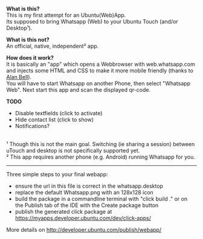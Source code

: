 **What is this?**<br />
This is my first attempt for an Ubuntu(Web)App.<br />
Its supposed to bring Whatsapp (Web) to your Ubuntu Touch (and/or Desktop¹).

**What is this not?**<br />
An official, native, independent² app.

**How does it work?**<br />
It is basically an "app" which opens a Webbrowser with web.whatsapp.com and injects some HTML and CSS to make it more mobile friendly (thanks to <a href='https://lists.launchpad.net/ubuntu-phone/msg12024.html'>Alan Bell</a>).<br />
You will have to start Whatsapp on another Phone, then select "Whatsapp Web". Next start this app and scan the displayed qr-code.

**TODO**
- Disable textfields (click to activate)
- Hide contact list (click to show)
- Notifications?

<br />
¹ Though this is not the main goal. Switching (ie sharing a session) between uTouch and desktop is not specifically supported yet.<br />
² This app requires another phone (e.g. Android) running Whatsapp for you.<br />

<hr />

Three simple steps to your final webapp:
 - ensure the url in this file is correct in the whatsapp.desktop
 - replace the default Whatsapp.png with an 128x128 icon 
 - build the package in a commandline terminal with "click build ." or on the Publish tab of the IDE with the Create package button
 - publish the generated click package at https://myapps.developer.ubuntu.com/dev/click-apps/

More details on http://developer.ubuntu.com/publish/webapp/


